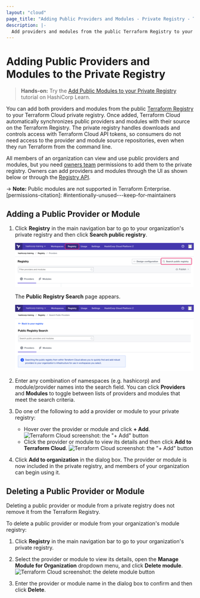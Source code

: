 ```yaml
---
layout: "cloud"
page_title: "Adding Public Providers and Modules - Private Registry - Terraform Cloud and Terraform Enterprise"
description: |-
  Add providers and modules from the public Terraform Registry to your organization's private registry.
---
```


[vcs]: ../vcs/index.html

# Adding Public Providers and Modules to the Private Registry

> **Hands-on:** Try the [Add Public Modules to your Private Registry](https://learn.hashicorp.com/tutorials/terraform/module-private-registry-add?in=terraform/modules&utm_source=WEBSITE&utm_medium=WEB_IO&utm_offer=ARTICLE_PAGE&utm_content=DOCS) tutorial on HashiCorp Learn.

You can add both providers and modules from the public [Terraform Registry](/docs/registry/index.html) to your Terraform Cloud private registry. Once added, Terraform Cloud automatically synchronizes public providers and modules with their source on the Terraform Registry. The private registry handles downloads and controls access with Terraform Cloud API tokens, so consumers do not need access to the provider and module source repositories, even when they run Terraform from the command line.

All members of an organization can view and use public providers and modules, but you need [owners team](/docs/cloud/users-teams-organizations/permissions.html#organization-owners) permissions to add them to the private registry. Owners can add providers and modules through the UI as shown below or through the [Registry API](../api/modules.html#create-a-module-with-no-vcs-connection-).

-> **Note:** Public modules are not supported in Terraform Enterprise.
[permissions-citation]: #intentionally-unused---keep-for-maintainers

## Adding a Public Provider or Module

1. Click **Registry** in the main navigation bar to go to your organization's private registry and then click **Search public registry**.

   ![Terraform Cloud screenshot: the "registry" button and the "Search public registry" button](./images/add-find-button.png)

   The **Public Registry Search** page appears.

   ![Terraform Cloud screenshot: the Search Public Modules page](./images/add-search-public-modules-providers.png)

2. Enter any combination of namespaces (e.g. hashicorp) and module/provider names into the search field. You can click **Providers** and **Modules** to toggle between lists of providers and modules that meet the search criteria.

3. Do one of the following to add a provider or module to your private registry:
    - Hover over the provider or module and click **+ Add**.
     ![Terraform Cloud screenshot: the "+ Add" button](./images/add-add-button.png)
    - Click the provider or module to view its details and then click **Add to Terraform Cloud**.
     ![Terraform Cloud screenshot: the "+ Add" button](./images/add-add-to-terraform-cloud-button.png)

4. Click **Add to organization** in the dialog box. The provider or module is now included in the private registry, and members of your organization can begin using it.

## Deleting a Public Provider or Module

Deleting a public provider or module from a private registry does not remove it from the Terraform Registry. 

To delete a public provider or module from your organization's module registry:

1. Click **Registry** in the main navigation bar to go to your organization's private registry.

2.  Select the provider or module to view its details, open the **Manage Module for Organization** dropdown menu, and click **Delete module**.
   ![Terraform Cloud screenshot: the delete module button](./images/add-delete-module-button.png)

2. Enter the provider or module name in the dialog box to confirm and then click **Delete**.
